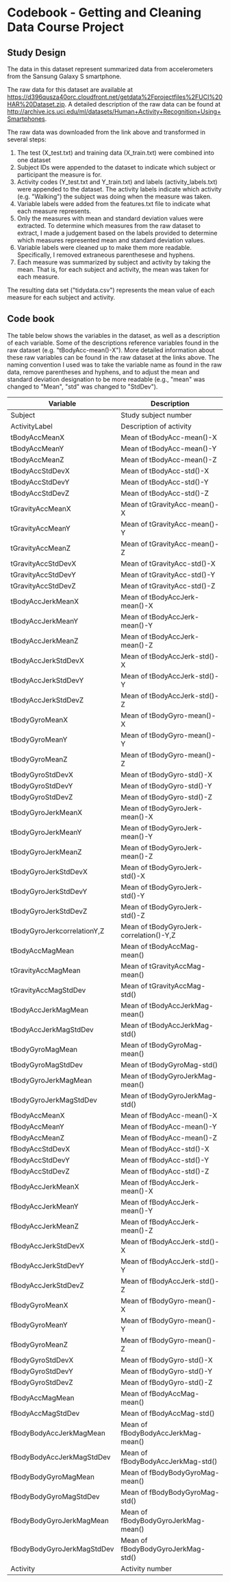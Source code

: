 Codebook - Getting and Cleaning Data Course Project
========================================================

Study Design
--------------------------------------------------------

The data in this dataset represent summarized data from accelerometers from the Sansung Galaxy S smartphone. 

The raw data for this dataset are available at https://d396qusza40orc.cloudfront.net/getdata%2Fprojectfiles%2FUCI%20HAR%20Dataset.zip. A detailed description of the raw data can be found at http://archive.ics.uci.edu/ml/datasets/Human+Activity+Recognition+Using+Smartphones.

The raw data was downloaded from the link above and transformed in several steps:

1. The test (X_test.txt) and training data (X_train.txt) were combined into one dataset
2. Subject IDs were appended to the dataset to indicate which subject or participant the measure is for.
3. Activity codes (Y_test.txt and Y_train.txt) and labels (activity_labels.txt) were appended to the dataset. The activity labels indicate which activity (e.g. "Walking") the subject was doing when the measure was taken.
4. Variable labels were added from the features.txt file to indicate what each measure represents.
5. Only the measures with mean and standard deviation values were extracted. To determine which measures from the raw dataset to extract, I made a judgement based on the labels provided to determine which measures represented mean and standard deviation values.
6. Variable labels were cleaned up to make them more readable. Specifically, I removed extraneous parenthesese and hyphens.
7. Each measure was summarized by subject and activity by taking the mean. That is, for each subject and activity, the mean was taken for each measure. 

The resulting data set ("tidydata.csv") represents the mean value of each measure for each subject and activity. 

Code book
--------------------------------------------------------

The table below shows the variables in the dataset, as well as a description of each variable. Some of the descriptions reference variables found in the raw dataset (e.g. "tBodyAcc-mean()-X"). More detailed information about these raw variables can be found in the raw dataset at the links above. The naming convention I used was to take the variable name as found in the raw data, remove parentheses and hyphens, and to adjust the mean and standard deviation designation to be more readable (e.g., "mean" was changed to "Mean", "std" was changed to "StdDev").

| Variable                    | Description                             |
|-----------------------------|-----------------------------------------|
| Subject                     | Study subject number                    |
| ActivityLabel               | Description of activity                 |
| tBodyAccMeanX               | Mean of tBodyAcc-mean()-X               |
| tBodyAccMeanY               | Mean of tBodyAcc-mean()-Y               |
| tBodyAccMeanZ               | Mean of tBodyAcc-mean()-Z               |
| tBodyAccStdDevX             | Mean of tBodyAcc-std()-X                |
| tBodyAccStdDevY             | Mean of tBodyAcc-std()-Y                |
| tBodyAccStdDevZ             | Mean of tBodyAcc-std()-Z                |
| tGravityAccMeanX            | Mean of tGravityAcc-mean()-X            |
| tGravityAccMeanY            | Mean of tGravityAcc-mean()-Y            |
| tGravityAccMeanZ            | Mean of tGravityAcc-mean()-Z            |
| tGravityAccStdDevX          | Mean of tGravityAcc-std()-X             |
| tGravityAccStdDevY          | Mean of tGravityAcc-std()-Y             |
| tGravityAccStdDevZ          | Mean of tGravityAcc-std()-Z             |
| tBodyAccJerkMeanX           | Mean of tBodyAccJerk-mean()-X           |
| tBodyAccJerkMeanY           | Mean of tBodyAccJerk-mean()-Y           |
| tBodyAccJerkMeanZ           | Mean of tBodyAccJerk-mean()-Z           |
| tBodyAccJerkStdDevX         | Mean of tBodyAccJerk-std()-X            |
| tBodyAccJerkStdDevY         | Mean of tBodyAccJerk-std()-Y            |
| tBodyAccJerkStdDevZ         | Mean of tBodyAccJerk-std()-Z            |
| tBodyGyroMeanX              | Mean of tBodyGyro-mean()-X              |
| tBodyGyroMeanY              | Mean of tBodyGyro-mean()-Y              |
| tBodyGyroMeanZ              | Mean of tBodyGyro-mean()-Z              |
| tBodyGyroStdDevX            | Mean of tBodyGyro-std()-X               |
| tBodyGyroStdDevY            | Mean of tBodyGyro-std()-Y               |
| tBodyGyroStdDevZ            | Mean of tBodyGyro-std()-Z               |
| tBodyGyroJerkMeanX          | Mean of tBodyGyroJerk-mean()-X          |
| tBodyGyroJerkMeanY          | Mean of tBodyGyroJerk-mean()-Y          |
| tBodyGyroJerkMeanZ          | Mean of tBodyGyroJerk-mean()-Z          |
| tBodyGyroJerkStdDevX        | Mean of tBodyGyroJerk-std()-X           |
| tBodyGyroJerkStdDevY        | Mean of tBodyGyroJerk-std()-Y           |
| tBodyGyroJerkStdDevZ        | Mean of tBodyGyroJerk-std()-Z           |
| tBodyGyroJerkcorrelationY,Z | Mean of tBodyGyroJerk-correlation()-Y,Z |
| tBodyAccMagMean             | Mean of tBodyAccMag-mean()              |
| tGravityAccMagMean          | Mean of tGravityAccMag-mean()           |
| tGravityAccMagStdDev        | Mean of tGravityAccMag-std()            |
| tBodyAccJerkMagMean         | Mean of tBodyAccJerkMag-mean()          |
| tBodyAccJerkMagStdDev       | Mean of tBodyAccJerkMag-std()           |
| tBodyGyroMagMean            | Mean of tBodyGyroMag-mean()             |
| tBodyGyroMagStdDev          | Mean of tBodyGyroMag-std()              |
| tBodyGyroJerkMagMean        | Mean of tBodyGyroJerkMag-mean()         |
| tBodyGyroJerkMagStdDev      | Mean of tBodyGyroJerkMag-std()          |
| fBodyAccMeanX               | Mean of fBodyAcc-mean()-X               |
| fBodyAccMeanY               | Mean of fBodyAcc-mean()-Y               |
| fBodyAccMeanZ               | Mean of fBodyAcc-mean()-Z               |
| fBodyAccStdDevX             | Mean of fBodyAcc-std()-X                |
| fBodyAccStdDevY             | Mean of fBodyAcc-std()-Y                |
| fBodyAccStdDevZ             | Mean of fBodyAcc-std()-Z                |
| fBodyAccJerkMeanX           | Mean of fBodyAccJerk-mean()-X           |
| fBodyAccJerkMeanY           | Mean of fBodyAccJerk-mean()-Y           |
| fBodyAccJerkMeanZ           | Mean of fBodyAccJerk-mean()-Z           |
| fBodyAccJerkStdDevX         | Mean of fBodyAccJerk-std()-X            |
| fBodyAccJerkStdDevY         | Mean of fBodyAccJerk-std()-Y            |
| fBodyAccJerkStdDevZ         | Mean of fBodyAccJerk-std()-Z            |
| fBodyGyroMeanX              | Mean of fBodyGyro-mean()-X              |
| fBodyGyroMeanY              | Mean of fBodyGyro-mean()-Y              |
| fBodyGyroMeanZ              | Mean of fBodyGyro-mean()-Z              |
| fBodyGyroStdDevX            | Mean of fBodyGyro-std()-X               |
| fBodyGyroStdDevY            | Mean of fBodyGyro-std()-Y               |
| fBodyGyroStdDevZ            | Mean of fBodyGyro-std()-Z               |
| fBodyAccMagMean             | Mean of fBodyAccMag-mean()              |
| fBodyAccMagStdDev           | Mean of fBodyAccMag-std()               |
| fBodyBodyAccJerkMagMean     | Mean of fBodyBodyAccJerkMag-mean()      |
| fBodyBodyAccJerkMagStdDev   | Mean of fBodyBodyAccJerkMag-std()       |
| fBodyBodyGyroMagMean        | Mean of fBodyBodyGyroMag-mean()         |
| fBodyBodyGyroMagStdDev      | Mean of fBodyBodyGyroMag-std()          |
| fBodyBodyGyroJerkMagMean    | Mean of fBodyBodyGyroJerkMag-mean()     |
| fBodyBodyGyroJerkMagStdDev  | Mean of fBodyBodyGyroJerkMag-std()      |
| Activity                    | Activity number                         |
